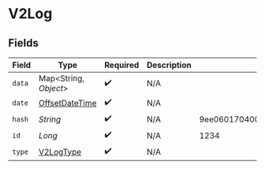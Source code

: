 # V2Log


## Fields

| Field                                                                                     | Type                                                                                      | Required                                                                                  | Description                                                                               | Example                                                                                   |
| ----------------------------------------------------------------------------------------- | ----------------------------------------------------------------------------------------- | ----------------------------------------------------------------------------------------- | ----------------------------------------------------------------------------------------- | ----------------------------------------------------------------------------------------- |
| `data`                                                                                    | Map<String, *Object*>                                                                     | :heavy_check_mark:                                                                        | N/A                                                                                       |                                                                                           |
| `date`                                                                                    | [OffsetDateTime](https://docs.oracle.com/javase/8/docs/api/java/time/OffsetDateTime.html) | :heavy_check_mark:                                                                        | N/A                                                                                       |                                                                                           |
| `hash`                                                                                    | *String*                                                                                  | :heavy_check_mark:                                                                        | N/A                                                                                       | 9ee060170400f556b7e1575cb13f9db004f150a08355c7431c62bc639166431e                          |
| `id`                                                                                      | *Long*                                                                                    | :heavy_check_mark:                                                                        | N/A                                                                                       | 1234                                                                                      |
| `type`                                                                                    | [V2LogType](../../models/shared/V2LogType.md)                                             | :heavy_check_mark:                                                                        | N/A                                                                                       |                                                                                           |